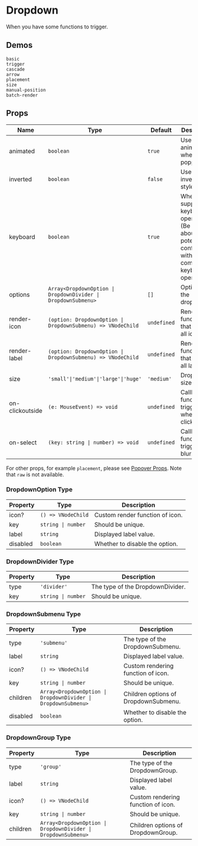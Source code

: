 # Dropdown

When you have some functions to trigger.

## Demos

```demo
basic
trigger
cascade
arrow
placement
size
manual-position
batch-render
```

## Props

| Name | Type | Default | Description |
| --- | --- | --- | --- |
| animated | `boolean` | `true` | Use animation when popping up. |
| inverted | `boolean` | `false` | Use inverted style. |
| keyboard | `boolean` | `true` | Whether is supports keyboard operation. (Be careful about the potential conflicts with other components keyboard operations) |
| options | `Array<DropdownOption \| DropdownDivider \| DropdownSubmenu>` | `[]` | Options of the dropdown. |
| render-icon | `(option: DropdownOption \| DropdownSubmenu) => VNodeChild` | `undefined` | Render function that renders all icons. |
| render-label | `(option: DropdownOption \| DropdownSubmenu) => VNodeChild` | `undefined` | Render function that renders all labels. |
| size | `'small'\|'medium'\|'large'\|'huge'` | `'medium'` | Dropdown size. |
| on-clickoutside | `(e: MouseEvent) => void` | `undefined` | Callback function triggered when clickoutside. |
| on-select | `(key: string \| number) => void` | `undefined` | Callback function triggered on blur. |

For other props, for example `placement`, please see [Popover Props](popover#Props). Note that `raw` is not available.

### DropdownOption Type

| Property | Type               | Description                     |
| -------- | ------------------ | ------------------------------- |
| icon?    | `() => VNodeChild` | Custom render function of icon. |
| key      | `string \| number` | Should be unique.               |
| label    | `string`           | Displayed label value.          |
| disabled | `boolean`          | Whether to disable the option.  |

### DropdownDivider Type

| Property | Type               | Description                      |
| -------- | ------------------ | -------------------------------- |
| type     | `'divider'`        | The type of the DropdownDivider. |
| key      | `string \| number` | Should be unique.                |

### DropdownSubmenu Type

| Property | Type | Description |
| --- | --- | --- |
| type | `'submenu'` | The type of the DropdownSubmenu. |
| label | `string` | Displayed label value. |
| icon? | `() => VNodeChild` | Custom rendering function of icon. |
| key | `string \| number` | Should be unique. |
| children | `Array<DropdownOption \| DropdownDivider \| DropdownSubmenu>` | Children options of DropdownSubmenu. |
| disabled | `boolean` | Whether to disable the option. |

### DropdownGroup Type

| Property | Type | Description |
| --- | --- | --- |
| type | `'group'` | The type of the DropdownGroup. |
| label | `string` | Displayed label value. |
| icon? | `() => VNodeChild` | Custom rendering function of icon. |
| key | `string \| number` | Should be unique. |
| children | `Array<DropdownOption \| DropdownDivider \| DropdownSubmenu>` | Children options of DropdownGroup. |
